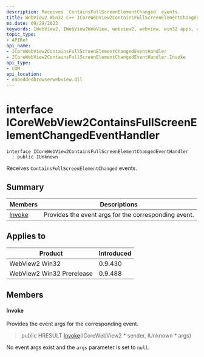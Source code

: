 ```yaml
---
description: Receives `ContainsFullScreenElementChanged` events.
title: WebView2 Win32 C++ ICoreWebView2ContainsFullScreenElementChangedEventHandler
ms.date: 09/29/2023
keywords: IWebView2, IWebView2WebView, webview2, webview, win32 apps, win32, edge, ICoreWebView2, ICoreWebView2Controller, browser control, edge html, ICoreWebView2ContainsFullScreenElementChangedEventHandler
topic_type: 
- APIRef
api_name:
- ICoreWebView2ContainsFullScreenElementChangedEventHandler
- ICoreWebView2ContainsFullScreenElementChangedEventHandler.Invoke
api_type:
- COM
api_location:
- embeddedbrowserwebview.dll
---
```


# interface ICoreWebView2ContainsFullScreenElementChangedEventHandler

```
interface ICoreWebView2ContainsFullScreenElementChangedEventHandler
  : public IUnknown
```

Receives `ContainsFullScreenElementChanged` events.

## Summary

 Members                        | Descriptions
--------------------------------|---------------------------------------------
[Invoke](#invoke) | Provides the event args for the corresponding event.

## Applies to

Product                         | Introduced
--------------------------------|---------------------------------------------
WebView2 Win32            |    0.9.430
WebView2 Win32 Prerelease |    0.9.488

## Members

#### Invoke

Provides the event args for the corresponding event.

> public HRESULT [Invoke](#invoke)(ICoreWebView2 * sender, IUnknown * args)

No event args exist and the `args` parameter is set to `null`.

